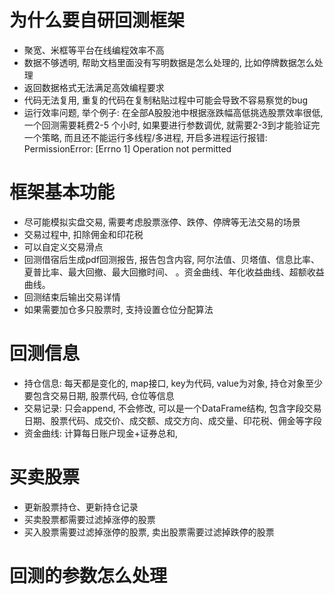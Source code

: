 # 为什么要自研回测框架
* 聚宽、米框等平台在线编程效率不高
* 数据不够透明, 帮助文档里面没有写明数据是怎么处理的, 比如停牌数据怎么处理
* 返回数据格式无法满足高效编程要求
* 代码无法复用, 重复的代码在复制粘贴过程中可能会导致不容易察觉的bug
* 运行效率问题, 举个例子: 在全部A股股池中根据涨跌幅高低挑选股票效率很低, 一个回测需要耗费2-5
个小时, 如果要进行参数调优, 就需要2-3到才能验证完一个策略, 而且还不能运行多线程/多进程,
开启多进程运行报错: PermissionError: [Errno 1] Operation not permitted

# 框架基本功能
* 尽可能模拟实盘交易, 需要考虑股票涨停、跌停、停牌等无法交易的场景
* 交易过程中, 扣除佣金和印花税
* 可以自定义交易滑点
* 回测借宿后生成pdf回测报告, 报告包含内容, 阿尔法值、贝塔值、信息比率、夏普比率、最大回撤、最大回撤时间、
。资金曲线、年化收益曲线、超额收益曲线。
* 回测结束后输出交易详情
* 如果需要加仓多只股票时, 支持设置仓位分配算法

# 回测信息
* 持仓信息: 每天都是变化的, map接口, key为代码, value为对象, 持仓对象至少要包含交易日期, 股票代码, 仓位等信息
* 交易记录: 只会append, 不会修改, 可以是一个DataFrame结构, 包含字段交易日期、股票代码、成交价、成交额、成交方向、成交量、印花税、佣金等字段
* 资金曲线: 计算每日账户现金+证券总和, 

# 买卖股票
* 更新股票持仓、更新持仓记录
* 买卖股票都需要过滤掉涨停的股票
* 买入股票需要过滤掉涨停的股票, 卖出股票需要过滤掉跌停的股票

# 回测的参数怎么处理

